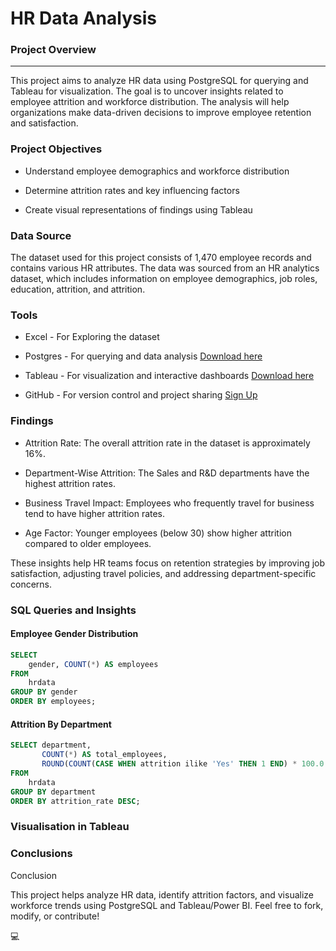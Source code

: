 # HR Data Analysis

### Project Overview 
---
This project aims to analyze HR data using PostgreSQL for querying and Tableau for visualization. The goal is to uncover insights related to employee attrition and workforce distribution. The analysis will help organizations make data-driven decisions to improve employee retention and satisfaction.

### Project Objectives

- Understand employee demographics and workforce distribution

- Determine attrition rates and key influencing factors

- Create visual representations of findings using Tableau

### Data Source
The dataset used for this project consists of 1,470 employee records and contains various HR attributes. 
The data was sourced from an HR analytics dataset, which includes information on employee demographics, job roles, education, attrition, and attrition.

### Tools
- Excel - For Exploring the dataset

- Postgres - For querying and data analysis [Download here](https://www.postgresql.org/)

- Tableau - For visualization and interactive dashboards [Download here](https://www.tableau.com/products/public/download)

- GitHub - For version control and project sharing [Sign Up](https://github.com/)

### Findings 

- Attrition Rate: The overall attrition rate in the dataset is approximately 16%.

- Department-Wise Attrition: The Sales and R&D departments have the highest attrition rates.

- Business Travel Impact: Employees who frequently travel for business tend to have higher attrition rates.

- Age Factor: Younger employees (below 30) show higher attrition compared to older employees.

These insights help HR teams focus on retention strategies by improving job satisfaction, adjusting travel policies, and addressing department-specific concerns.

### SQL Queries and Insights
#### Employee Gender Distribution
```sql
SELECT 
    gender, COUNT(*) AS employees
FROM 
    hrdata
GROUP BY gender
ORDER BY employees;
```
#### Attrition By Department

```sql
SELECT department, 
       COUNT(*) AS total_employees, 
       ROUND(COUNT(CASE WHEN attrition ilike 'Yes' THEN 1 END) * 100.0 / COUNT(*),2) AS attrition_rate
FROM
    hrdata
GROUP BY department
ORDER BY attrition_rate DESC;
```

### Visualisation in Tableau

### Conclusions
Conclusion

This project helps analyze HR data, identify attrition factors, and visualize workforce trends using PostgreSQL and Tableau/Power BI. Feel free to fork, modify, or contribute!

💻
